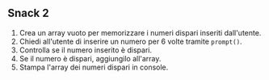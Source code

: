 ## Snack 2
1. Crea un array vuoto per memorizzare i numeri dispari inseriti dall'utente.
2. Chiedi all'utente di inserire un numero per 6 volte tramite `prompt()`.
3. Controlla se il numero inserito è dispari.
4. Se il numero è dispari, aggiungilo all'array.
5. Stampa l'array dei numeri dispari in console.